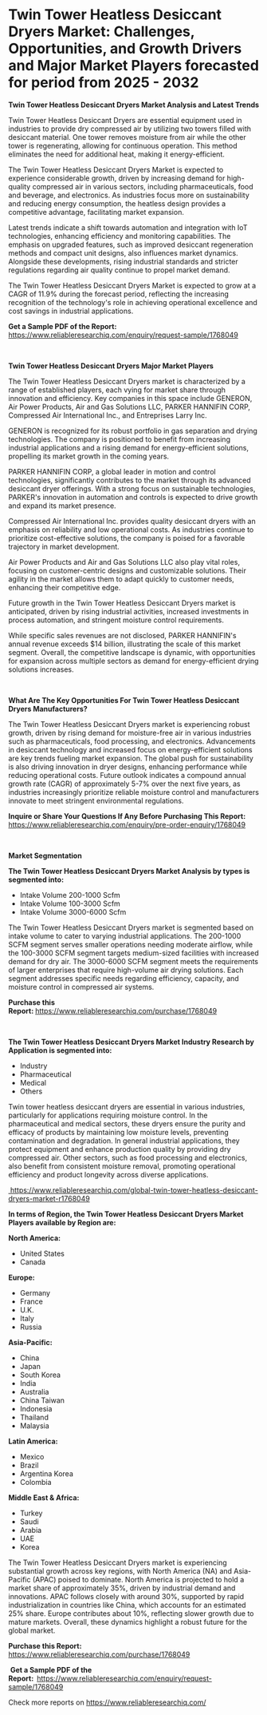 <p><h1>Twin Tower Heatless Desiccant Dryers Market: Challenges, Opportunities, and Growth Drivers and Major Market Players forecasted for period from 2025 - 2032</h1></p><p><strong>Twin Tower Heatless Desiccant Dryers Market Analysis and Latest Trends</strong></p>
<p><p>Twin Tower Heatless Desiccant Dryers are essential equipment used in industries to provide dry compressed air by utilizing two towers filled with desiccant material. One tower removes moisture from air while the other tower is regenerating, allowing for continuous operation. This method eliminates the need for additional heat, making it energy-efficient.</p><p>The Twin Tower Heatless Desiccant Dryers Market is expected to experience considerable growth, driven by increasing demand for high-quality compressed air in various sectors, including pharmaceuticals, food and beverage, and electronics. As industries focus more on sustainability and reducing energy consumption, the heatless design provides a competitive advantage, facilitating market expansion.</p><p>Latest trends indicate a shift towards automation and integration with IoT technologies, enhancing efficiency and monitoring capabilities. The emphasis on upgraded features, such as improved desiccant regeneration methods and compact unit designs, also influences market dynamics. Alongside these developments, rising industrial standards and stricter regulations regarding air quality continue to propel market demand.</p><p>The Twin Tower Heatless Desiccant Dryers Market is expected to grow at a CAGR of 11.9% during the forecast period, reflecting the increasing recognition of the technology's role in achieving operational excellence and cost savings in industrial applications.</p></p>
<p><strong>Get a Sample PDF of the Report:&nbsp;</strong> <a href="https://www.reliableresearchiq.com/enquiry/request-sample/1768049?utm_campaign=3103&utm_medium=2&utm_source=Github&utm_content=ia&utm_term=11042025&utm_id=twin-tower-heatless-desiccant-dryers">https://www.reliableresearchiq.com/enquiry/request-sample/1768049</a></p>
<p>&nbsp;</p>
<p><strong>Twin Tower Heatless Desiccant Dryers Major Market Players</strong></p>
<p><p>The Twin Tower Heatless Desiccant Dryers market is characterized by a range of established players, each vying for market share through innovation and efficiency. Key companies in this space include GENERON, Air Power Products, Air and Gas Solutions LLC, PARKER HANNIFIN CORP, Compressed Air International Inc., and Entreprises Larry Inc.</p><p>GENERON is recognized for its robust portfolio in gas separation and drying technologies. The company is positioned to benefit from increasing industrial applications and a rising demand for energy-efficient solutions, propelling its market growth in the coming years.</p><p>PARKER HANNIFIN CORP, a global leader in motion and control technologies, significantly contributes to the market through its advanced desiccant dryer offerings. With a strong focus on sustainable technologies, PARKER's innovation in automation and controls is expected to drive growth and expand its market presence.</p><p>Compressed Air International Inc. provides quality desiccant dryers with an emphasis on reliability and low operational costs. As industries continue to prioritize cost-effective solutions, the company is poised for a favorable trajectory in market development.</p><p>Air Power Products and Air and Gas Solutions LLC also play vital roles, focusing on customer-centric designs and customizable solutions. Their agility in the market allows them to adapt quickly to customer needs, enhancing their competitive edge.</p><p>Future growth in the Twin Tower Heatless Desiccant Dryers market is anticipated, driven by rising industrial activities, increased investments in process automation, and stringent moisture control requirements.</p><p>While specific sales revenues are not disclosed, PARKER HANNIFIN's annual revenue exceeds $14 billion, illustrating the scale of this market segment. Overall, the competitive landscape is dynamic, with opportunities for expansion across multiple sectors as demand for energy-efficient drying solutions increases.</p></p>
<p>&nbsp;</p>
<p><strong>What Are The Key Opportunities For Twin Tower Heatless Desiccant Dryers Manufacturers?</strong></p>
<p><p>The Twin Tower Heatless Desiccant Dryers market is experiencing robust growth, driven by rising demand for moisture-free air in various industries such as pharmaceuticals, food processing, and electronics. Advancements in desiccant technology and increased focus on energy-efficient solutions are key trends fueling market expansion. The global push for sustainability is also driving innovation in dryer designs, enhancing performance while reducing operational costs. Future outlook indicates a compound annual growth rate (CAGR) of approximately 5-7% over the next five years, as industries increasingly prioritize reliable moisture control and manufacturers innovate to meet stringent environmental regulations.</p></p>
<p><strong>Inquire or Share Your Questions If Any Before Purchasing This Report:</strong> <a href="https://www.reliableresearchiq.com/enquiry/pre-order-enquiry/1768049?utm_campaign=3103&utm_medium=2&utm_source=Github&utm_content=ia&utm_term=11042025&utm_id=twin-tower-heatless-desiccant-dryers">https://www.reliableresearchiq.com/enquiry/pre-order-enquiry/1768049</a></p>
<p>&nbsp;</p>
<p><strong>Market Segmentation</strong></p>
<p><strong>The Twin Tower Heatless Desiccant Dryers Market Analysis by types is segmented into:</strong></p>
<p><ul><li>Intake Volume 200-1000 Scfm</li><li>Intake Volume 100-3000 Scfm</li><li>Intake Volume 3000-6000 Scfm</li></ul></p>
<p><p>The Twin Tower Heatless Desiccant Dryers market is segmented based on intake volume to cater to varying industrial applications. The 200-1000 SCFM segment serves smaller operations needing moderate airflow, while the 100-3000 SCFM segment targets medium-sized facilities with increased demand for dry air. The 3000-6000 SCFM segment meets the requirements of larger enterprises that require high-volume air drying solutions. Each segment addresses specific needs regarding efficiency, capacity, and moisture control in compressed air systems.</p></p>
<p><strong>Purchase this Report:&nbsp;</strong><a href="https://www.reliableresearchiq.com/purchase/1768049?utm_campaign=3103&utm_medium=2&utm_source=Github&utm_content=ia&utm_term=11042025&utm_id=twin-tower-heatless-desiccant-dryers">https://www.reliableresearchiq.com/purchase/1768049</a></p>
<p>&nbsp;</p>
<p><strong>The Twin Tower Heatless Desiccant Dryers Market Industry Research by Application is segmented into:</strong></p>
<p><ul><li>Industry</li><li>Pharmaceutical</li><li>Medical</li><li>Others</li></ul></p>
<p><p>Twin tower heatless desiccant dryers are essential in various industries, particularly for applications requiring moisture control. In the pharmaceutical and medical sectors, these dryers ensure the purity and efficacy of products by maintaining low moisture levels, preventing contamination and degradation. In general industrial applications, they protect equipment and enhance production quality by providing dry compressed air. Other sectors, such as food processing and electronics, also benefit from consistent moisture removal, promoting operational efficiency and product longevity across diverse applications.</p></p>
<p><a href="https://www.reliableresearchiq.com/global-twin-tower-heatless-desiccant-dryers-market-r1768049?utm_campaign=3103&utm_medium=2&utm_source=Github&utm_content=ia&utm_term=11042025&utm_id=twin-tower-heatless-desiccant-dryers">&nbsp;https://www.reliableresearchiq.com/global-twin-tower-heatless-desiccant-dryers-market-r1768049</a></p>
<p><strong>In terms of Region, the Twin Tower Heatless Desiccant Dryers Market Players available by Region are:</strong></p>
<p>
    <p> <strong> North America: </strong>
        <ul>
            <li>United States</li>
            <li>Canada</li>
        </ul>
        </p> 
    <p> <strong> Europe: </strong>
        <ul>
            <li>Germany</li>
            <li>France</li>
            <li>U.K.</li>
            <li>Italy</li>
            <li>Russia</li>
        </ul>
        </p> 
    <p> <strong> Asia-Pacific: </strong>
        <ul>
            <li>China</li>
            <li>Japan</li>
            <li>South Korea</li>
            <li>India</li>
            <li>Australia</li>
            <li>China Taiwan</li>
            <li>Indonesia</li>
            <li>Thailand</li>
            <li>Malaysia</li>
        </ul>
        </p> 
    <p> <strong> Latin America: </strong>
        <ul>
            <li>Mexico</li>
            <li>Brazil</li>
            <li>Argentina Korea</li>
            <li>Colombia</li>
        </ul>
        </p> 
    <p> <strong> Middle East & Africa: </strong>
        <ul>
            <li>Turkey</li>
            <li>Saudi</li>
            <li>Arabia</li>
            <li>UAE</li>
            <li>Korea</li>
        </ul>
    </p>
    </p>
<p><p>The Twin Tower Heatless Desiccant Dryers market is experiencing substantial growth across key regions, with North America (NA) and Asia-Pacific (APAC) poised to dominate. North America is projected to hold a market share of approximately 35%, driven by industrial demand and innovations. APAC follows closely with around 30%, supported by rapid industrialization in countries like China, which accounts for an estimated 25% share. Europe contributes about 10%, reflecting slower growth due to mature markets. Overall, these dynamics highlight a robust future for the global market.</p></p>
<p><strong>Purchase this Report: </strong><a href="https://www.reliableresearchiq.com/purchase/1768049?utm_campaign=3103&utm_medium=2&utm_source=Github&utm_content=ia&utm_term=11042025&utm_id=twin-tower-heatless-desiccant-dryers">https://www.reliableresearchiq.com/purchase/1768049</a></p>
<p>&nbsp;<strong>Get a Sample PDF of the Report:&nbsp;&nbsp;</strong><a href="https://www.reliableresearchiq.com/enquiry/request-sample/1768049?utm_campaign=3103&utm_medium=2&utm_source=Github&utm_content=ia&utm_term=11042025&utm_id=twin-tower-heatless-desiccant-dryers">https://www.reliableresearchiq.com/enquiry/request-sample/1768049</a></p>
<p><strong></strong></p>
<p>Check more reports on <a href="https://www.reliableresearchiq.com/?utm_campaign=3103&utm_medium=2&utm_source=Github&utm_content=ia&utm_term=11042025&utm_id=twin-tower-heatless-desiccant-dryers">https://www.reliableresearchiq.com/</a></p>